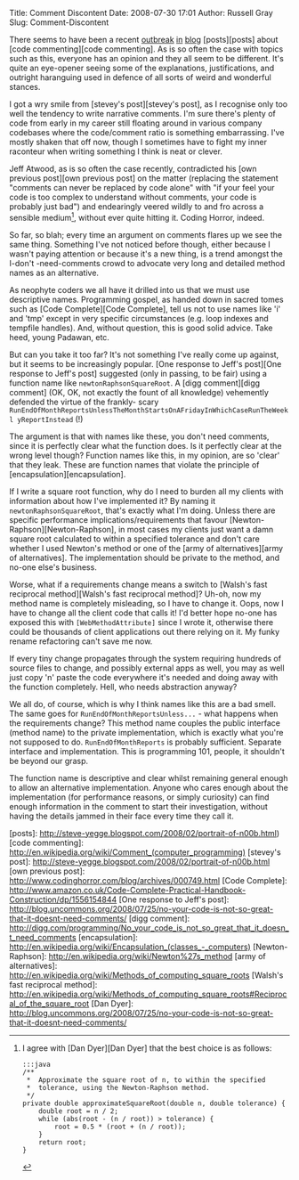 Title: Comment Discontent
Date: 2008-07-30 17:01
Author: Russell Gray
Slug: Comment-Discontent

There seems to have been a recent [outbreak][outbreak] [in][in] [blog][blog]
[posts][posts] about [code commenting][code commenting]. As is so often the
case with topics such as this, everyone has an opinion and they all seem to be
different. It's quite an eye-opener seeing some of the explanations,
justifications, and outright haranguing used in defence of all sorts of weird
and wonderful stances.

I got a wry smile from [stevey's post][stevey's post], as I recognise only too
well the tendency to write narrative comments. I'm sure there's plenty of code
from early in my career still floating around in various company codebases
where the code/comment ratio is something embarrassing. I've mostly shaken
that off now, though I sometimes have to fight my inner raconteur when writing
something I think is neat or clever.

Jeff Atwood, as is so often the case recently, contradicted his
[own previous post][own previous post] on the matter (replacing the statement "comments can
never be replaced by code alone" with "if your feel your code is too complex
to understand without comments, your code is probably just bad") and
endearingly veered wildly to and fro across a sensible medium[^1], without
ever quite hitting it. Coding Horror, indeed.

So far, so blah; every time an argument on comments flares up we see the same
thing. Something I've not noticed before though, either because I wasn't
paying attention or because it's a new thing, is a trend amongst the I-don't
-need-comments crowd to advocate very long and detailed method names as an
alternative.

As neophyte coders we all have it drilled into us that we must use descriptive
names. Programming gospel, as handed down in sacred tomes such as
[Code Complete][Code Complete], tell us not to use names like 'i' and 'tmp'
except in very specific circumstances (e.g. loop indexes and tempfile
handles). And, without question, this is good solid advice. Take heed, young
Padawan, etc.

But can you take it too far? It's not something I've really come up against,
but it seems to be increasingly popular. [One response to Jeff's post][One response to Jeff's post]
suggested (only in passing, to be fair) using a function name like
`newtonRaphsonSquareRoot`. A [digg comment][digg comment] (OK, OK, not exactly
the fount of all knowledge) vehemently defended the virtue of the frankly-
scary `RunEndOfMonthReportsUnlessTheMonthStartsOnAFridayInWhichCaseRunTheWeekl
yReportInstead` (!)

The argument is that with names like these, you don't need comments, since it
is perfectly clear what the function does. Is it perfectly clear at the wrong
level though? Function names like this, in my opinion, are so 'clear' that
they leak. These are function names that violate the principle of
[encapsulation][encapsulation].

If I write a square root function, why do I need to burden all my clients with
information about how I've implemented it? By naming it
`newtonRaphsonSquareRoot`, that's exactly what I'm doing. Unless there are
specific performance implications/requirements that favour
[Newton-Raphson][Newton-Raphson], in most cases my clients just want a damn
square root calculated to within a specified tolerance and don't care whether
I used Newton's method or one of the [army of alternatives][army of
alternatives]. The implementation should be private to the method, and no-one
else's business.

Worse, what if a requirements change means a switch to
[Walsh's fast reciprocal method][Walsh's fast reciprocal method]? Uh-oh, now
my method name is completely misleading, so I have to change it. Oops, now I
have to change all the client code that calls it! I'd better hope no-one has
exposed this with `[WebMethodAttribute]` since I wrote it, otherwise there
could be thousands of client applications out there relying on it. My funky
rename refactoring can't save me now.

If every tiny change propagates through the system requiring hundreds of
source files to change, and possibly external apps as well, you may as well
just copy 'n' paste the code everywhere it's needed and doing away with the
function completely. Hell, who needs abstraction anyway?

We all do, of course, which is why I think names like this are a bad smell.
The same goes for `RunEndOfMonthReportsUnless...` - what happens when the
requirements change? This method name couples the public interface (method
name) to the private implementation, which is exactly what you're not supposed
to do. `RunEndOfMonthReports` is probably sufficient. Separate interface and
implementation. This is programming 101, people, it shouldn't be beyond our
grasp.

[^1]: I agree with [Dan Dyer][Dan Dyer] that the best choice is as follows:

        :::java
        /**
         *  Approximate the square root of n, to within the specified
         *  tolerance, using the Newton-Raphson method.
         */
        private double approximateSquareRoot(double n, double tolerance) {
            double root = n / 2;
            while (abs(root - (n / root)) > tolerance) {
                root = 0.5 * (root + (n / root));
            }
            return root;
        }

The function name is descriptive and clear whilst remaining general
enough to allow an alternative implementation. Anyone who cares enough
about the implementation (for performance reasons, or simply curiosity)
can find enough information in the comment to start their investigation,
without having the details jammed in their face every time they call it.

[outbreak]: http://blog.uncommons.org/2008/07/25/no-your-code-is-not-so-great-that-it-doesnt-need-comments/
[in]: http://www.carlcrowder.com/blog/?p=34
[blog]: http://www.codinghorror.com/blog/archives/001150.html
[posts]: http://steve-yegge.blogspot.com/2008/02/portrait-of-n00b.html)
[code commenting]: http://en.wikipedia.org/wiki/Comment_(computer_programming)
[stevey's post]: http://steve-yegge.blogspot.com/2008/02/portrait-of-n00b.html
[own previous post]: http://www.codinghorror.com/blog/archives/000749.html
[Code Complete]: http://www.amazon.co.uk/Code-Complete-Practical-Handbook-Construction/dp/1556154844
[One response to Jeff's post]: http://blog.uncommons.org/2008/07/25/no-your-code-is-not-so-great-that-it-doesnt-need-comments/
[digg comment]: http://digg.com/programming/No_your_code_is_not_so_great_that_it_doesn_t_need_comments
[encapsulation]: http://en.wikipedia.org/wiki/Encapsulation_(classes_-_computers)
[Newton-Raphson]: http://en.wikipedia.org/wiki/Newton%27s_method
[army of alternatives]: http://en.wikipedia.org/wiki/Methods_of_computing_square_roots
[Walsh's fast reciprocal method]: http://en.wikipedia.org/wiki/Methods_of_computing_square_roots#Reciprocal_of_the_square_root
[Dan Dyer]: http://blog.uncommons.org/2008/07/25/no-your-code-is-not-so-great-that-it-doesnt-need-comments/
